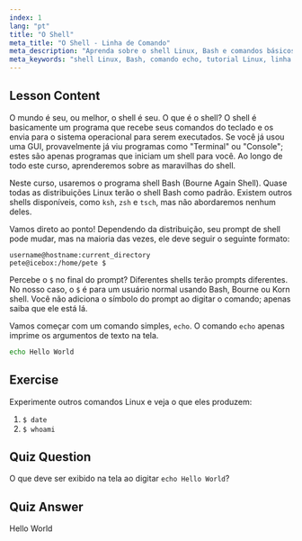 ```yaml
---
index: 1
lang: "pt"
title: "O Shell"
meta_title: "O Shell - Linha de Comando"
meta_description: "Aprenda sobre o shell Linux, Bash e comandos básicos como 'echo'. Entenda os prompts do shell e comece sua jornada Linux com este guia amigável para iniciantes."
meta_keywords: "shell Linux, Bash, comando echo, tutorial Linux, linha de comando, Linux para iniciantes, prompt do shell, guia Linux"
---
```


## Lesson Content

O mundo é seu, ou melhor, o shell é seu. O que é o shell? O shell é basicamente um programa que recebe seus comandos do teclado e os envia para o sistema operacional para serem executados. Se você já usou uma GUI, provavelmente já viu programas como "Terminal" ou "Console"; estes são apenas programas que iniciam um shell para você. Ao longo de todo este curso, aprenderemos sobre as maravilhas do shell.

Neste curso, usaremos o programa shell Bash (Bourne Again Shell). Quase todas as distribuições Linux terão o shell Bash como padrão. Existem outros shells disponíveis, como `ksh`, `zsh` e `tsch`, mas não abordaremos nenhum deles.

Vamos direto ao ponto! Dependendo da distribuição, seu prompt de shell pode mudar, mas na maioria das vezes, ele deve seguir o seguinte formato:

```plaintext
username@hostname:current_directory
pete@icebox:/home/pete $
```

Percebe o `$` no final do prompt? Diferentes shells terão prompts diferentes. No nosso caso, o `$` é para um usuário normal usando Bash, Bourne ou Korn shell. Você não adiciona o símbolo do prompt ao digitar o comando; apenas saiba que ele está lá.

Vamos começar com um comando simples, `echo`. O comando `echo` apenas imprime os argumentos de texto na tela.

```bash
echo Hello World
```

## Exercise

Experimente outros comandos Linux e veja o que eles produzem:

1. `$ date`
2. `$ whoami`

## Quiz Question

O que deve ser exibido na tela ao digitar `echo Hello World`?

## Quiz Answer

Hello World

